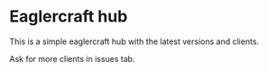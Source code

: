 # Eaglercraft hub

<p> This is a simple eaglercraft hub with the latest versions and clients.
<p> Ask for more clients in issues tab.
